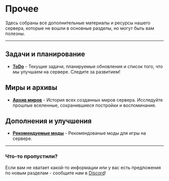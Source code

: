 # Прочее

Здесь собраны все дополнительные материалы и ресурсы нашего сервера, которые не вошли в основные разделы, но могут быть вам полезны.

---

## Задачи и планирование

- [**ToDo**](ToDo.md) - Текущие задачи, планируемые обновления и список того, что мы улучшаем на сервере. Следите за развитием!

## Миры и архивы

- [**Архив миров**](World-archve.md) - История всех созданных миров сервера. Исследуйте прошлые вселенные, сохранившиеся постройки и воспоминания.

## Дополнения и улучшения

- [**Рекомендуемые моды**](Mods.md) - Рекомендованые моды для игры на сервере.

---

### Что-то пропустили?

Если вам не хватает какой-то информации или у вас есть предложения по новым разделам - сообщите нам в [Discord](https://dsc.gg/cme-world)!
